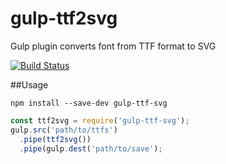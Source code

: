 # gulp-ttf2svg
Gulp plugin converts font from TTF format to SVG

[![Build Status](https://travis-ci.org/hetsketch/gulp-ttf2svg.svg?branch=master)](https://travis-ci.org/hetsketch/gulp-ttf2svg)

##Usage
```shell
npm install --save-dev gulp-ttf-svg
```
```javascript
const ttf2svg = require('gulp-ttf-svg');
gulp.src('path/to/ttfs')
  .pipe(ttf2svg())
  .pipe(gulp.dest('path/to/save');
```

